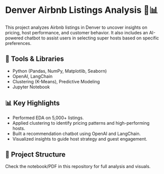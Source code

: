 # Denver Airbnb Listings Analysis 🏡📊

This project analyzes Airbnb listings in Denver to uncover insights on pricing, host performance, and customer behavior. It also includes an AI-powered chatbot to assist users in selecting super hosts based on specific preferences.

## 🔧 Tools & Libraries
- Python (Pandas, NumPy, Matplotlib, Seaborn)
- OpenAI, LangChain
- Clustering (K-Means), Predictive Modeling
- Jupyter Notebook

## 📊 Key Highlights
- Performed EDA on 5,000+ listings.
- Applied clustering to identify pricing patterns and high-performing hosts.
- Built a recommendation chatbot using OpenAI and LangChain.
- Visualized insights to guide host strategy and guest engagement.

## 📁 Project Structure
  Check the notebook/PDF in this repository for full analysis and visuals.
